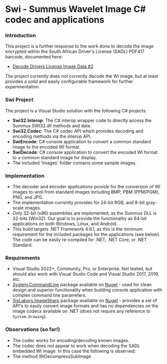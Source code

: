 # Swi - Summus Wavelet Image C# codec and applications
### Introduction
This project is a further response to the work done to decode the image encrypted within the South African Driver's License (SADL) PDF417 barcode, documented here:

* <a href="https://github.com/the-mars-rover/rsa_identification/issues/2" target="_blank">Decode Drivers License Image Data #2</a>

The project currently does not correctly decode the WI image, but at least provides a solid and easily configurable framework for further experimentation.

### Swi Project
The project is a Visual Studio solution with the following C# projects:

* **Swi32.Interop**: The C# interop wrapper code to directly access the Summus SWI32.dll methods and data.
* **Swi32.Codec**: The C# codec API which provides decoding and encoding methods via the interop API.
* **SwiEncode**: C# console application to convert a common standard image to the encoded WI format.
* **SwiDecode**: C# console application to convert the encoded WI format to a common standard image for display.
* The included 'Images' folder contains some sample images.

### Implementation
* The decoder and encoder applications provide for the conversion of WI images to-and-from standard images including BMP, PBM (PPM/PGM), PNG, and JPG.
* The implementation currently provides for 24-bit RGB, and 8-bit gray-scale images.
* Only 32-bit (x86) assemblies are implemented, as the Summus DLL is 32-bits (Win32). Our goal is to provide the functionality as 64-bit applications on both Windows, Linux, and Android.
* This build targets .NET Framework 4.6.1, as this is the minimum requirement for the included packages for the applications (see below). The code can be easily re-compiled for .NET, .NET Core, or .NET Standard.

### Requirements
* Visual Studio 2022+, Community, Pro, or Enterprise. Not tested, but should also work with Visual Studio Code and Visual Studio 2017, 2019, etc.
* <a href="https://learn.microsoft.com/en-us/dotnet/standard/commandline/" target="_blank">System.CommandLine</a> package available on <a href="https://www.nuget.org/packages/System.CommandLine" target="_blank">Nuget</a> - used for clean design and superior functionality when building console application with complex command line parameters.
* <a href="https://github.com/SixLabors/ImageSharp" target="_blank">SixLabors.ImageSharp</a> package available on <a href="https://www.nuget.org/packages/SixLabors.ImageSharp" target="_blank">Nuget</a> - provides a set of API's to easily convert image formats and has no dependencies on the image codecs available on .NET (does not require any reference to `System.Drawing`).

### Observations (so far!)
* The codec works for encoding/decoding known images.
* The codec does not appear to work when decoding the SADL embedded WI image. In this case the following is observed:
*    The method WiDecompressSubImage 



